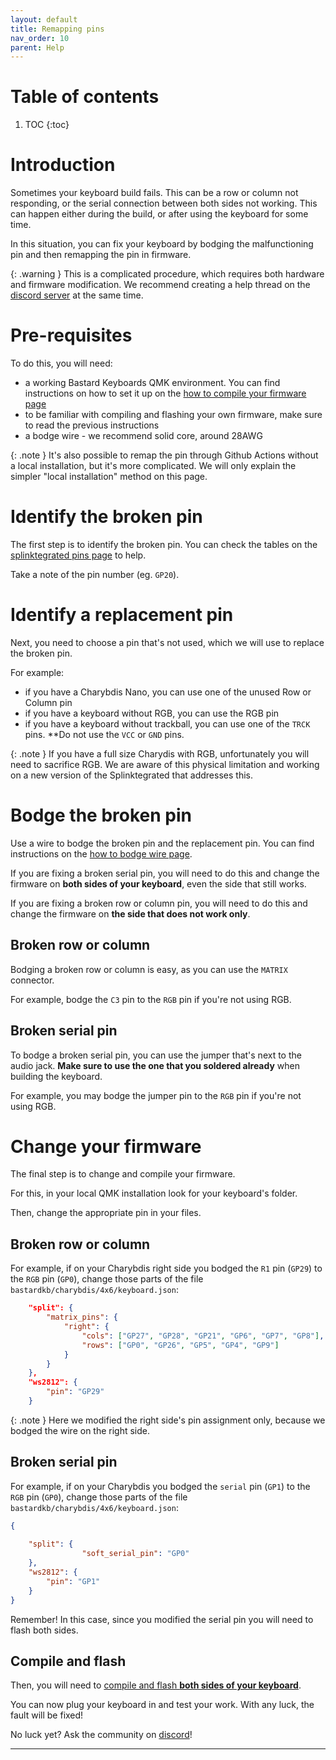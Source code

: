 ```yaml
---
layout: default
title: Remapping pins
nav_order: 10
parent: Help
---
```



# Table of contents

1. TOC
{:toc}

# Introduction

Sometimes your keyboard build fails. 
This can be a row or column not responding, or the serial connection between both sides not working.
This can happen either during the build, or after using the keyboard for some time.

In this situation, you can fix your keyboard by bodging the malfunctioning pin and then remapping the pin in firmware.

{: .warning }
This is a complicated procedure, which requires both hardware and firmware modification. We recommend creating a help thread on the [discord server][discord] at the same time.

# Pre-requisites

To do this, you will need:

- a working Bastard Keyboards QMK environment. You can find instructions on how to set it up on the [how to compile your firmware page][install]
- to be familiar with compiling and flashing your own firmware, make sure to read the previous instructions
- a bodge wire - we recommend solid core, around 28AWG

{: .note }
It's also possible to remap the pin through Github Actions without a local installation, but it's more complicated. We will only explain the simpler "local installation" method on this page.

# Identify the broken pin

The first step is to identify the broken pin. You can check the tables on the [splinktegrated pins page][pins] to help.

Take a note of the pin number (eg. `GP20`).

# Identify a replacement pin

Next, you need to choose a pin that's not used, which we will use to replace the broken pin.

For example:

- if you have a Charybdis Nano, you can use one of the unused Row or Column pin
- if you have a keyboard without RGB, you can use the RGB pin
- if you have a keyboard without trackball, you can use one of the `TRCK` pins. **Do not use the `VCC` or `GND` pins.

{: .note }
If you have a full size Charydis with RGB, unfortunately you will need to sacrifice RGB. We are aware of this physical limitation and working on a new version of the Splinktegrated that addresses this.

# Bodge the broken pin

Use a wire to bodge the broken pin and the replacement pin. You can find instructions on the [how to bodge wire page][bodge]. 

If you are fixing a broken serial pin, you will need to do this and change the firmware on **both sides of your keyboard**, even the side that still works.

If you are fixing a broken row or column pin, you will need to do this and change the firmware on **the side that does not work only**.

## Broken row or column

Bodging a broken row or column is easy, as you can use the `MATRIX` connector.

For example, bodge the `C3` pin to the `RGB` pin if you're not using RGB.

## Broken serial pin

To bodge a broken serial pin, you can use the jumper that's next to the audio jack. **Make sure to use the one that you soldered already** when building the keyboard.

For example, you may bodge the jumper pin to the `RGB` pin if you're not using RGB.

# Change your firmware

The final step is to change and compile your firmware.

For this, in your local QMK installation look for your keyboard's folder.

Then, change the appropriate pin in your files.

## Broken row or column

For example, if on your Charybdis right side you bodged the `R1` pin (`GP29`) to the `RGB` pin (`GP0`), change those parts of the file `bastardkb/charybdis/4x6/keyboard.json`:

```json
    "split": {
        "matrix_pins": {
            "right": {
                "cols": ["GP27", "GP28", "GP21", "GP6", "GP7", "GP8"],
                "rows": ["GP0", "GP26", "GP5", "GP4", "GP9"]
            }
        }
    },
    "ws2812": {
        "pin": "GP29"
    }
```

{: .note }
Here we modified the right side's pin assignment only, because we bodged the wire on the right side.

## Broken serial pin

For example, if on your Charybdis you bodged the `serial` pin (`GP1`) to the `RGB` pin (`GP0`), change those parts of the file `bastardkb/charybdis/4x6/keyboard.json`:

```json
{
    
    "split": {
                "soft_serial_pin": "GP0"
    },    
    "ws2812": {
        "pin": "GP1"
    }
}

```

Remember! In this case, since you modified the serial pin you will need to flash both sides.


## Compile and flash

Then, you will need to [compile and flash **both sides of your keyboard**][install].

You can now plug your keyboard in and test your work. With any luck, the fault will be fixed!

No luck yet? Ask the community on [discord][discord]!

---

[install]: {{site.baseurl}}/fw/compile-firmware.html
[bodge]: {{site.baseurl}}/help/diagnose_broken_trace.html
[pins]: {{site.baseurl}}/hw/pins.html
[bodge]: {{site.baseurl}}/help/bodge_wiring.html
[Discord]: https://www.bstkbd.com/discord
